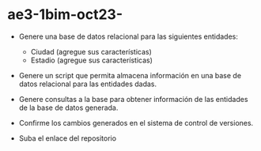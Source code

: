 # ae3-1bim-oct23-

* Genere una base de datos relacional para las siguientes entidades:

  * Ciudad (agregue sus características)
  * Estadio (agregue sus características)
    
* Genere un script que permita almacena información en una base de datos relacional para las entidades dadas.
* Genere consultas a la base para obtener información de las entidades de la base de datos generada.
* Confirme los cambios generados en el sistema de control de versiones.
* Suba el enlace del repositorio
